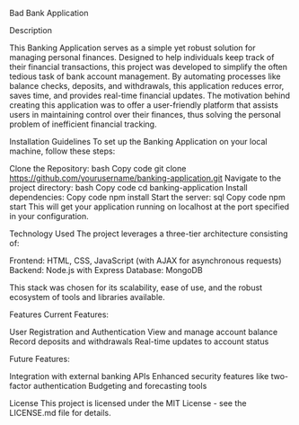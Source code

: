 Bad Bank Application 

Description

This Banking Application serves as a simple yet robust solution for managing personal finances. Designed to help individuals keep track of their financial transactions, this project was developed to simplify the often tedious task of bank account management. By automating processes like balance checks, deposits, and withdrawals, this application reduces error, saves time, and provides real-time financial updates. The motivation behind creating this application was to offer a user-friendly platform that assists users in maintaining control over their finances, thus solving the personal problem of inefficient financial tracking.

Installation Guidelines
To set up the Banking Application on your local machine, follow these steps:

Clone the Repository:
bash
Copy code
git clone https://github.com/yourusername/banking-application.git
Navigate to the project directory:
bash
Copy code
cd banking-application
Install dependencies:
Copy code
npm install
Start the server:
sql
Copy code
npm start
This will get your application running on localhost at the port specified in your configuration.



Technology Used
The project leverages a three-tier architecture consisting of:

Frontend: HTML, CSS, JavaScript (with AJAX for asynchronous requests)
Backend: Node.js with Express
Database: MongoDB

This stack was chosen for its scalability, ease of use, and the robust ecosystem of tools and libraries available.

Features
Current Features:

User Registration and Authentication
View and manage account balance
Record deposits and withdrawals
Real-time updates to account status


Future Features:

Integration with external banking APIs
Enhanced security features like two-factor authentication
Budgeting and forecasting tools


License
This project is licensed under the MIT License - see the LICENSE.md file for details.
